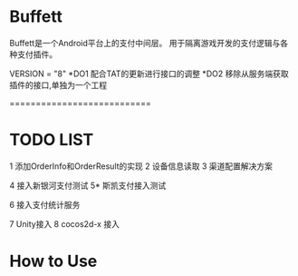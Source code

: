 Buffett
=======

Buffett是一个Android平台上的支付中间层。
用于隔离游戏开发的支付逻辑与各种支付插件。

VERSION = "8"
*DO1 配合TAT的更新进行接口的调整
*DO2 移除从服务端获取插件的接口,单独为一个工程

===========================

TODO LIST
=======

1 添加OrderInfo和OrderResult的实现
2 设备信息读取
3 渠道配置解决方案

4 接入新银河支付测试
5* 斯凯支付接入测试

6 接入支付统计服务

7 Unity接入
8 cocos2d-x 接入


How to Use
=======


